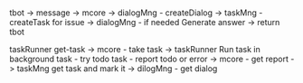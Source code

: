 # 


tbot -> message -> mcore -> dialogMng - createDialog -> taskMng - createTask for issue  -> dialogMng - if needed Generate answer -> return tbot

taskRunner  get-task -> mcore - take task -> taskRunner Run task in background
task - try todo task - report todo or error -> mcore - get report -> taskMng get task and mark it -> dilogMng - get dialog 